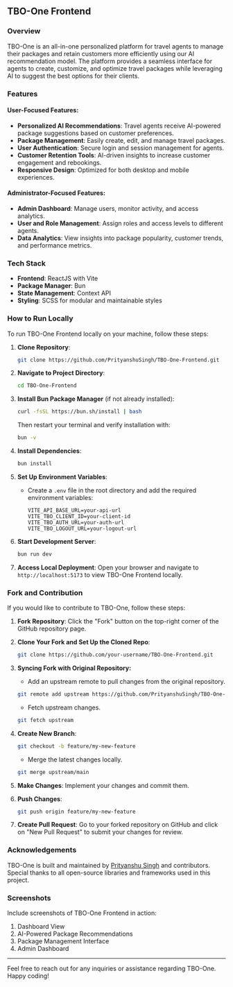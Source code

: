 ## TBO-One Frontend

### Overview

TBO-One is an all-in-one personalized platform for travel agents to manage their packages and retain customers more efficiently using our AI recommendation model. The platform provides a seamless interface for agents to create, customize, and optimize travel packages while leveraging AI to suggest the best options for their clients.

### Features

#### User-Focused Features:

- **Personalized AI Recommendations**: Travel agents receive AI-powered package suggestions based on customer preferences.
- **Package Management**: Easily create, edit, and manage travel packages.
- **User Authentication**: Secure login and session management for agents.
- **Customer Retention Tools**: AI-driven insights to increase customer engagement and rebookings.
- **Responsive Design**: Optimized for both desktop and mobile experiences.

#### Administrator-Focused Features:

- **Admin Dashboard**: Manage users, monitor activity, and access analytics.
- **User and Role Management**: Assign roles and access levels to different agents.
- **Data Analytics**: View insights into package popularity, customer trends, and performance metrics.

### Tech Stack

- **Frontend**: ReactJS with Vite
- **Package Manager**: Bun
- **State Management**: Context API
- **Styling**: SCSS for modular and maintainable styles

### How to Run Locally

To run TBO-One Frontend locally on your machine, follow these steps:

1. **Clone Repository**:
   ```bash
   git clone https://github.com/PrityanshuSingh/TBO-One-Frontend.git
   ```

2. **Navigate to Project Directory**:
   ```bash
   cd TBO-One-Frontend
   ```

3. **Install Bun Package Manager** (if not already installed):
   ```bash
   curl -fsSL https://bun.sh/install | bash
   ```
   Then restart your terminal and verify installation with:
   ```bash
   bun -v
   ```

4. **Install Dependencies**:
   ```bash
   bun install
   ```

5. **Set Up Environment Variables**:
   - Create a `.env` file in the root directory and add the required environment variables:
     ```
     VITE_API_BASE_URL=your-api-url
     VITE_TBO_CLIENT_ID=your-client-id
     VITE_TBO_AUTH_URL=your-auth-url
     VITE_TBO_LOGOUT_URL=your-logout-url
     ```

6. **Start Development Server**:
   ```bash
   bun run dev
   ```

7. **Access Local Deployment**:
   Open your browser and navigate to `http://localhost:5173` to view TBO-One Frontend locally.

### Fork and Contribution

If you would like to contribute to TBO-One, follow these steps:

1. **Fork Repository**:
   Click the "Fork" button on the top-right corner of the GitHub repository page.

2. **Clone Your Fork and Set Up the Cloned Repo**:
   ```bash
   git clone https://github.com/your-username/TBO-One-Frontend.git
   ```

3. **Syncing Fork with Original Repository:**
   - Add an upstream remote to pull changes from the original repository.
   ```bash
   git remote add upstream https://github.com/PrityanshuSingh/TBO-One-Frontend.git
   ```
   - Fetch upstream changes.
   ```bash
   git fetch upstream
   ```

4. **Create New Branch**:
   ```bash
   git checkout -b feature/my-new-feature
   ```
   - Merge the latest changes locally.
   ```bash
   git merge upstream/main
   ```

5. **Make Changes**:
   Implement your changes and commit them.

6. **Push Changes**:
   ```bash
   git push origin feature/my-new-feature
   ```

7. **Create Pull Request**:
   Go to your forked repository on GitHub and click on "New Pull Request" to submit your changes for review.

### Acknowledgements

TBO-One is built and maintained by [Prityanshu Singh](https://github.com/PrityanshuSingh) and contributors. Special thanks to all open-source libraries and frameworks used in this project.

### Screenshots

Include screenshots of TBO-One Frontend in action:

1. Dashboard View
2. AI-Powered Package Recommendations
3. Package Management Interface
4. Admin Dashboard

---

Feel free to reach out for any inquiries or assistance regarding TBO-One. Happy coding!

